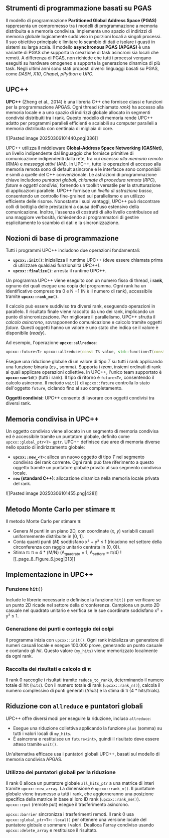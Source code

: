 
## Strumenti di programmazione basati su PGAS

Il modello di programmazione **Partitioned Global Address Space (PGAS)** rappresenta un compromesso tra i modelli di programmazione a memoria distribuita e a memoria condivisa. Implementa uno spazio di indirizzi di memoria globale logicamente suddiviso in porzioni locali a singoli processi. Il suo obiettivo principale è limitare lo scambio di dati e isolare i guasti in sistemi su larga scala. Il modello **asynchronous PGAS (APGAS)** è una variante di PGAS che supporta la creazione di task asincroni sia locali che remoti. A differenza di PGAS, non richiede che tutti i processi vengano eseguiti su hardware omogeneo e supporta la generazione dinamica di più task. Negli ultimi anni sono stati proposti diversi linguaggi basati su PGAS, come *DASH*, *X10*, *Chapel*, *pPython* e *UPC*.

## UPC++

**UPC++** (Zheng et al., 2014) è una libreria C++ che fornisce classi e funzioni per la programmazione APGAS. Ogni thread (chiamato *rank*) ha accesso alla memoria locale e a uno spazio di indirizzi globale allocato in segmenti condivisi distribuiti tra i rank. Questo modello di memoria rende UPC++ adatto per programmi paralleli efficienti e scalabili su computer paralleli a memoria distribuita con centinaia di migliaia di core.

![[Pasted image 20250306101440.png|336]]

UPC++ utilizza il middleware **Global-Address Space Networking (GASNet)**, un livello indipendente dal linguaggio che fornisce primitive di comunicazione indipendenti dalla rete, tra cui *accesso alla memoria remota* (RMA) e *messaggi attivi* (AM). In UPC++, tutte le operazioni di accesso alla memoria remota sono di default asincrone e le interfacce sono componibili e simili a quelle del C++ convenzionale. Le astrazioni di programmazione chiave includono *puntatori globali*, *chiamate di procedura remota* (*RPC*), *future* e *oggetti condivisi*, fornendo un toolkit versatile per la strutturazione di applicazioni parallele. UPC++ fornisce un *livello di astrazione basso*, consentendo un controllo fine-grained sul parallelismo e un utilizzo efficiente delle risorse. Nonostante i suoi vantaggi, UPC++ può riscontrare colli di bottiglia delle prestazioni a causa dell'uso estensivo della comunicazione. Inoltre, l'assenza di costrutti di alto livello contribuisce ad una maggiore verbosità, richiedendo ai programmatori di gestire esplicitamente lo scambio di dati e la sincronizzazione.

## Nozioni di base di programmazione

Tutti i programmi UPC++ includono due operazioni fondamentali:

* **`upcxx::init()`**: inizializza il runtime UPC++ (deve essere chiamata prima di utilizzare qualsiasi funzionalità UPC++).
* **`upcxx::finalize()`**: arresta il runtime UPC++.

Un programma UPC++ viene eseguito con un numero fisso di thread, i **rank**, ognuno dei quali esegue una copia del programma. Ogni rank ha un identificativo compreso tra 0 e N −1 (N è il numero di rank), accessibile tramite **`upcxx::rank_me()`**.

Il calcolo può essere suddiviso tra diversi rank, eseguendo operazioni in parallelo. Il risultato finale viene raccolto da uno dei rank, implicando un punto di sincronizzazione. Per migliorare il parallelismo, UPC++ sfrutta il *calcolo asincrono*, sovrapponendo comunicazione e calcolo tramite oggetti *future*. Questi oggetti hanno un valore e uno stato che indica se il valore è disponibile (*ready*).

Ad esempio, l'operazione **`upcxx::allreduce`**:

```c++
upcxx::future<T> upcxx::allreduce(const T& value, std::function<T(const T&, const T&)> op, upcxx::team team = upcxx::world());
```

Esegue una riduzione globale di un valore di tipo *T* su tutti i rank applicando una funzione binaria (es., somma). Supporta i *team*, insiemi ordinati di rank ai quali applicare operazioni collettive. In UPC++, l'unico team supportato è **`upcxx::world()`** (tutti i rank). Il tipo di ritorno è `future<T>`, consentendo il calcolo asincrono. Il metodo `wait()` di `upcxx::future` controlla lo stato dell'oggetto `future`, ciclando fino al suo completamento.

**Oggetti condivisi:** UPC++ consente di lavorare con oggetti condivisi tra diversi rank.

## Memoria condivisa in UPC++

Un oggetto condiviso viene allocato in un segmento di memoria condivisa ed è accessibile tramite un puntatore globale, definito come `upcxx::global_ptr<T> gptr`. UPC++ definisce due aree di memoria diverse nello spazio di indirizzamento globale:

* **`upcxx::new_<T>`**: alloca un nuovo oggetto di tipo *T* nel segmento condiviso del rank corrente. Ogni rank può fare riferimento a questo oggetto tramite un puntatore globale privato al suo segmento condiviso locale.
* **`new` (standard C++)**: allocazione dinamica nella memoria locale privata del rank.

![[Pasted image 20250306101455.png|428]]

## Metodo Monte Carlo per stimare π

Il metodo Monte Carlo per stimare π:

- Genera *N* punti in un piano 2D, con coordinate (*x*, *y*) variabili casuali uniformemente distribuite in [0, 1].
- Conta quanti punti (*M*) soddisfano x² + y² ≤ 1 (ricadono nel settore della circonferenza con raggio unitario centrata in (0, 0)).
- Stima π: π ≈ 4 * (M/N) (A<sub>quadrato</sub> = 1, A<sub>settore</sub> = π/4)
![[_page_8_Figure_6.jpeg|313]]

## Implementazione in UPC++

### Funzione `hit()`

Include le librerie necessarie e definisce la funzione `hit()` per verificare se un punto 2D ricade nel settore della circonferenza. Campiona un punto 2D casuale nel quadrato unitario e verifica se le sue coordinate soddisfano x² + y² ≤ 1.

### Generazione dei punti e conteggio dei colpi

Il programma inizia con `upcxx::init()`. Ogni rank inizializza un generatore di numeri casuali locale e esegue 100.000 prove, generando un punto casuale e contando gli *hit*. Questo valore (`my_hits`) viene memorizzato localmente da ogni rank.

### Raccolta dei risultati e calcolo di π

Il rank 0 raccoglie i risultati tramite `reduce_to_rank0`, determinando il numero totale di hit (`hits`). Con il numero totale di rank (`upcxx::rank_n()`), calcola il numero complessivo di punti generati (*trials*) e la stima di π (4 * hits/trials).

## Riduzione con `allreduce` e puntatori globali

UPC++ offre diversi modi per eseguire la riduzione, incluso `allreduce`:

* Esegue una riduzione collettiva applicando la funzione `plus` (somma) su tutti i valori locali di `my_hits`.
* È asincrona e restituisce un `future<int>`, quindi il risultato deve essere atteso tramite `wait()`.

Un'alternativa efficace usa i puntatori globali UPC++, basati sul modello di memoria condivisa APGAS.

### Utilizzo dei puntatori globali per la riduzione

Il rank 0 alloca un puntatore globale `all_hits_ptr` a una matrice di interi tramite `upcxx::new_array`. La dimensione è `upcxx::rank_n()`. Il puntatore globale viene trasmesso a tutti i rank, che aggiorneranno una posizione specifica della matrice in base al loro ID rank (`upcxx::rank_me()`). `upcxx::rput` (remote put) esegue il trasferimento asincrono.

`upcxx::barrier` sincronizza i trasferimenti remoti. Il rank 0 usa `upcxx::global_ptr<T>::local()` per ottenere una versione locale del puntatore globale e sommare i valori. Dealloca l'array condiviso usando `upcxx::delete_array` e restituisce il risultato.

